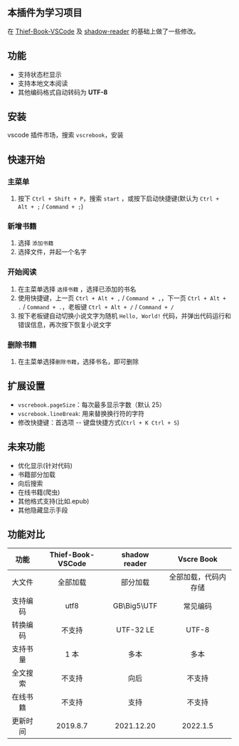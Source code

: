 ## 本插件为学习项目

在 [Thief-Book-VSCode](https://github.com/cteamx/Thief-Book-VSCode) 及 [shadow-reader](https://github.com/igzhang/shadowReader) 的基础上做了一些修改。

## 功能

- 支持状态栏显示
- 支持本地文本阅读
- 其他编码格式自动转码为 **UTF-8**

## 安装

vscode 插件市场，搜索 `vscrebook`，安装

## 快速开始

### 主菜单

1. 按下 `Ctrl + Shift + P`，搜索 `start` ，或按下启动快捷键(默认为 `Ctrl + Alt + ;` / `Command + ;`)

### 新增书籍

1. 选择 `添加书籍`
2. 选择文件，并起一个名字

### 开始阅读

1. 在主菜单选择 `选择书籍` ，选择已添加的书名
2. 使用快捷键，上一页 `Ctrl + Alt + ,` / `Command + ,`，下一页 `Ctrl + Alt + .` / `Command + .`，老板键 `Ctrl + Alt + /` / `Command + /`
3. 按下老板键自动切换小说文字为随机 `Hello, World!` 代码，并弹出代码运行和错误信息，再次按下恢复小说文字

### 删除书籍

1. 在主菜单选择`删除书籍`，选择书名，即可删除

## 扩展设置

- `vscrebook.pageSize`：每次最多显示字数（默认 25）
- `vscrebook.lineBreak`: 用来替换换行符的字符
- 修改快捷键：首选项 -- 键盘快捷方式(`Ctrl + K Ctrl + S`)

## 未来功能

- 优化显示(针对代码)
- 书籍部分加载
- 向后搜索
- 在线书籍(爬虫)
- 其他格式支持(比如.epub)
- 其他隐藏显示手段

## 功能对比

|   功能   | Thief-Book-VSCode | shadow reader |      Vscre Book      |
| :------: | :---------------: | :-----------: | :------------------: |
|  大文件  |     全部加载      |   部分加载    | 全部加载，代码内存储 |
| 支持编码 |       utf8        |  GB\Big5\UTF  |       常见编码       |
| 转换编码 |      不支持       |   UTF-32 LE   |        UTF-8         |
| 支持书量 |       1 本        |     多本      |         多本         |
| 全文搜索 |      不支持       |     向后      |        不支持        |
| 在线书籍 |      不支持       |     支持      |        不支持        |
| 更新时间 |     2019.8.7      |  2021.12.20   |       2022.1.5       |
